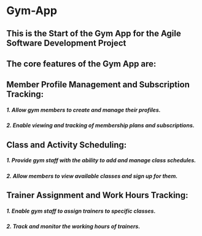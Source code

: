 # Gym-App

## This is the Start of the Gym App for the Agile Software Development Project



## The core features of the Gym App are:

## Member Profile Management and Subscription Tracking:

##### 1. Allow gym members to create and manage their profiles.
##### 2. Enable viewing and tracking of membership plans and subscriptions.

## Class and Activity Scheduling:

##### 1. Provide gym staff with the ability to add and manage class schedules.
##### 2. Allow members to view available classes and sign up for them.

##  Trainer Assignment and Work Hours Tracking:

##### 1. Enable gym staff to assign trainers to specific classes.
##### 2. Track and monitor the working hours of trainers.